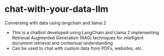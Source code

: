 # chat-with-your-data-llm
Conversing with data using langchain and llama 2
- This is a chatbot developed using LangChain and Llama 2 implementing Retrieval Augmented Generation (RAG) techniques for intelligent document retrieval and contextual understanding
- Can be used to chat with custom data from PDFs, websites, etc.
